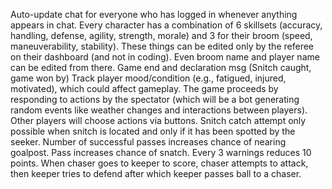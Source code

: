 Auto-update chat for everyone who has logged in whenever anything appears in chat.
Every character has a combination of 6 skillsets (accuracy, handling, defense, agility, strength, morale) and 3 for their broom (speed, maneuverability, stability).
These things can be edited only by the referee on their dashboard (and not in coding). Even broom name and player name can be edited from there.
Game end and declaration msg (Snitch caught, game won by)
Track player mood/condition (e.g., fatigued, injured, motivated), which could affect gameplay.
The game proceeds by responding to actions by the spectator (which will be a bot generating random events like weather changes and interactions between players). Other players will choose actions via buttons.
Snitch catch attempt only possible when snitch is located and only if it has been spotted by the seeker.
Number of successful passes increases chance of nearing goalpost.
Pass increases chance of snatch.
Every 3 warnings reduces 10 points.
When chaser goes to keeper to score, chaser attempts to attack, then keeper tries to defend after which keeper passes ball to a chaser.